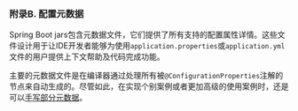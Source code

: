 ### 附录B. 配置元数据

Spring Boot jars包含元数据文件，它们提供了所有支持的配置属性详情。这些文件设计用于让IDE开发者能够为使用`application.properties`或`application.yml`文件的用户提供上下文帮助及代码完成功能。

主要的元数据文件是在编译器通过处理所有被`@ConfigurationProperties`注解的节点来自动生成的。尽管如此，在实现个别案例或者更加高级的使用案例时，还是可以[手写部分元数据](https://docs.spring.io/spring-boot/docs/2.0.0.M5/reference/htmlsingle/#configuration-metadata-additional-metadata)。
